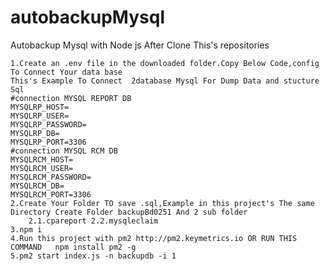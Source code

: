# autobackupMysql
Autobackup Mysql with Node js 
After Clone This's repositories

    1.Create an .env file in the downloaded folder.Copy Below Code,config To Connect Your data base
    This's Example To Connect  2database Mysql For Dump Data and stucture Sql
    #connection MYSQL REPORT DB
    MYSQLRP_HOST=
    MYSQLRP_USER=
    MYSQLRP_PASSWORD=
    MYSQLRP_DB=
    MYSQLRP_PORT=3306
    #connection MYSQL RCM DB
    MYSQLRCM_HOST=
    MYSQLRCM_USER=
    MYSQLRCM_PASSWORD=
    MYSQLRCM_DB=
    MYSQLRCM_PORT=3306
    2.Create Your Folder TO save .sql,Example in this project's The same Directory Create Folder backupBd0251 And 2 sub folder
        2.1.cpareport 2.2.mysqleclaim
    3.npm i 
    4.Run this project with pm2 http://pm2.keymetrics.io OR RUN THIS COMMAND   npm install pm2 -g
    5.pm2 start index.js -n backupdb -i 1



